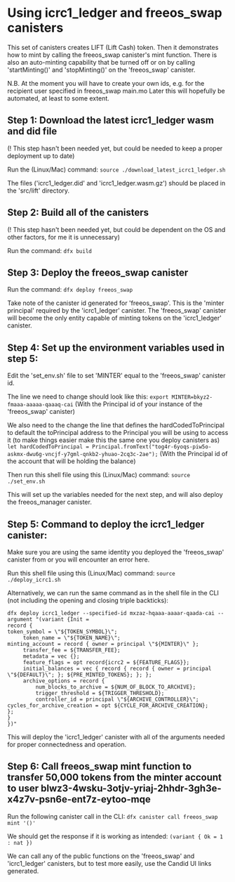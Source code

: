 # Using icrc1_ledger and freeos_swap canisters

This set of canisters creates LIFT (Lift Cash) token.
Then it demonstrates how to mint by calling the freeos_swap canister's mint function.
There is also an auto-minting capability that be turned off or on by calling 'startMinting()' and 'stopMinting()' on the 'freeos_swap' canister.

N.B. At the moment you will have to create your own ids, e.g. for the recipient user specified in freeos_swap main.mo
Later this will hopefully be automated, at least to some extent.



## Step 1: Download the latest icrc1_ledger wasm and did file
(! This step hasn't been needed yet, but could be needed to keep a proper deployment up to date)

Run the (Linux/Mac) command:
`source ./download_latest_icrc1_ledger.sh`

The files ('icrc1_ledger.did' and 'icrc1_ledger.wasm.gz') should be placed in the 'src/lift' directory.



## Step 2: Build all of the canisters
(! This step hasn't been needed yet, but could be dependent on the OS and other factors, for me it is unnecessary)

Run the command:
`dfx build`



## Step 3: Deploy the freeos_swap canister

Run the command:
`dfx deploy freeos_swap`

Take note of the canister id generated for 'freeos_swap'. 
This is the 'minter principal' required by the 'icrc1_ledger' canister. 
The 'freeos_swap' canister will become the only entity capable of minting tokens on the 'icrc1_ledger' canister.



## Step 4: Set up the environment variables used in step 5:

Edit the 'set_env.sh' file to set 'MINTER' equal to the 'freeos_swap' canister id.

The line we need to change should look like this:
`export MINTER=bkyz2-fmaaa-aaaaa-qaaaq-cai` 
(With the Principal id of your instance of the 'freeos_swap' canister)

We also need to the change the line that defines the hardCodedToPrincipal to default the toPrincipal address to the Principal you will be using to access it (to make things easier make this the same one you deploy canisters as)
`let hardCodedToPrincipal = Principal.fromText("tog4r-6yoqs-piw5o-askmx-dwu6g-vncjf-y7gml-qnkb2-yhuao-2cq3c-2ae");`
(With the Principal id of the account that will be holding the balance)

Then run this shell file using this (Linux/Mac) command:
`source ./set_env.sh`

This will set up the variables needed for the next step, and will also deploy the freeos_manager canister.



## Step 5: Command to deploy the icrc1_ledger canister:

Make sure you are using the same identity you deployed the 'freeos_swap' canister from or you will encounter an error here.

Run this shell file using this (Linux/Mac) command:
`source ./deploy_icrc1.sh`

Alternatively, we can run the same command as in the shell file in the CLI (not including the opening and closing triple backticks):

```
dfx deploy icrc1_ledger --specified-id mxzaz-hqaaa-aaaar-qaada-cai --argument "(variant {Init =
record {
token_symbol = \"${TOKEN_SYMBOL}\";
     token_name = \"${TOKEN_NAME}\";
minting_account = record { owner = principal \"${MINTER}\" };
     transfer_fee = ${TRANSFER_FEE};
     metadata = vec {};
     feature_flags = opt record{icrc2 = ${FEATURE_FLAGS}};
     initial_balances = vec { record { record { owner = principal \"${DEFAULT}\"; }; ${PRE_MINTED_TOKENS}; }; };
     archive_options = record {
         num_blocks_to_archive = ${NUM_OF_BLOCK_TO_ARCHIVE};
         trigger_threshold = ${TRIGGER_THRESHOLD};
         controller_id = principal \"${ARCHIVE_CONTROLLER}\";
cycles_for_archive_creation = opt ${CYCLE_FOR_ARCHIVE_CREATION};
};
}
})"
```

This will deploy the 'icrc1_ledger' canister with all of the arguments needed for proper connectedness and operation.



## Step 6: Call freeos_swap mint function to transfer 50,000 tokens from the minter account to user blwz3-4wsku-3otjv-yriaj-2hhdr-3gh3e-x4z7v-psn6e-ent7z-eytoo-mqe

Run the following canister call in the CLI:
`dfx canister call freeos_swap mint '()'`

We should get the response if it is working as intended: 
`(variant { Ok = 1 : nat })`

We can call any of the public functions on the 'freeos_swap' and 'icrc1_ledger' canisters, but to test more easily, use the Candid UI links generated.
